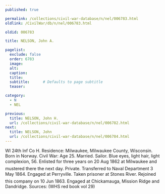 ```yaml
---
published: true

permalink: /collections/civil-war-database/n/nel/006783.html
oldlink: /CivilWar/db/n/nel/006783.html

oldid: 006783

title: NELSON, John A.

pagelist:
  exclude: false
  order: 6783
  image: 
  alt:
  caption:
  title:
  subtitle:      # Defaults to page subtitle
  teaser:

category: 
  - N 
  - NEL

previous:
  title: NELSON, John H.
  url: /collections/civil-war-database/n/nel/006782.html  
next:
  title: NELSON, John
  url: /collections/civil-war-database/n/nel/006784.html   
---
```

WI 24th Inf Co H. Residence: Milwaukee, Milwaukee County, Wisconsin. Born in Norway. Civil War: Age 25. Married. Sailor. Blue eyes, light hair, light complexion, 5&#146;6&#148;. Enlisted for three years on 20 Aug 1862 at Milwaukee and mustered there the next day. Private. Transferred to Naval Department 3 May 1864. Engaged at Perryville. Taken prisoner at Stone&#146;s River. Rejoined this company on 10 Jun 1863. Engaged at Chickamauga, Mission Ridge and Dandridge. Sources: (WHS red book vol 29)